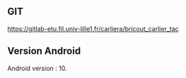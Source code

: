GIT
----

https://gitlab-etu.fil.univ-lille1.fr/carliera/bricout_carlier_tac

Version Android
----------------

Android version : 10.

